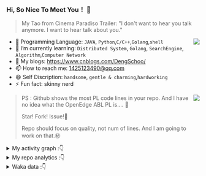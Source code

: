 ### Hi, So Nice To Meet You！ 👋

> My Tao from Cinema Paradiso Trailer: "I don't want to hear you talk anymore. I want to hear talk about you."

<img align="right" src="https://github-readme-stats.vercel.app/api?username=DengSchoo&show_icons=true&theme=tokyonight">

- 🔭 Programming Language: `JAVA`, `Python`,`C/C++`,`Golang`,`shell`
- 🌱 I’m currently learning: `Distributed System`, `Golang`, `SearchEngine`, `Algorithm`,`Computer Network`
- :notebook: My blogs: https://www.cnblogs.com/DengSchoo/
- 📫 How to reach me: 1425123490@qq.com
- 😄 Self Discription:  `handsome`, `gentle & charming`,`hardworking`
- ⚡ Fun fact: skinny nerd


<img align="right" src="https://github-readme-stats.vercel.app/api/top-langs/?username=DengSchoo&layout=compact">

> PS : Github shows the most PL code lines in your repo. And I have no idea what the OpenEdge ABL PL is.... :pig2:
>
> Star! Fork! Issue!:anger:
>
> Repo should focus on quality, not num of lines. And I am going to work on that.:secret:

<details> <summary>My activity graph :👇</summary>
    <center>
        <img src="https://github-readme-activity-graph.vercel.app/graph?username=DengSchoo&theme=dracula#picture_center" alt="Deng Schoo's github activity graph" style="zoom: 60%;" />
    </center>
</details>

<details> <summary>My repo analytics :👇</summary>
    <center>
        <img src="https://repobeats.axiom.co/api/embed/ad2eae98d37098a618d4e65a23e3223e6503627a.svg" alt="Alt" title="Repobeats analytics image" />
    </center>
</details>  
<details> <summary>Waka data :👇</summary>
    
<!--START_SECTION:waka-->
![Code Time](http://img.shields.io/badge/Code%20Time-480%20hrs%2041%20mins-blue)

![Profile Views](http://img.shields.io/badge/Profile%20Views-129-blue)

**🐱 My GitHub Data** 

> 📦 652.3 kB Used in GitHub's Storage 
 > 
> 🏆 52 Contributions in the Year 2024
 > 
> 🚫 Not Opted to Hire
 > 
> 📜 32 Public Repositories 
 > 
> 🔑 1 Private Repositories 
 > 
**I'm a Night 🦉** 

```text
🌞 Morning                51 commits          ███░░░░░░░░░░░░░░░░░░░░░░   10.97 % 
🌆 Daytime                100 commits         █████░░░░░░░░░░░░░░░░░░░░   21.51 % 
🌃 Evening                270 commits         ███████████████░░░░░░░░░░   58.06 % 
🌙 Night                  44 commits          ██░░░░░░░░░░░░░░░░░░░░░░░   09.46 % 
```
📅 **I'm Most Productive on Sunday** 

```text
Monday                   32 commits          ██░░░░░░░░░░░░░░░░░░░░░░░   06.88 % 
Tuesday                  27 commits          █░░░░░░░░░░░░░░░░░░░░░░░░   05.81 % 
Wednesday                25 commits          █░░░░░░░░░░░░░░░░░░░░░░░░   05.38 % 
Thursday                 36 commits          ██░░░░░░░░░░░░░░░░░░░░░░░   07.74 % 
Friday                   65 commits          ███░░░░░░░░░░░░░░░░░░░░░░   13.98 % 
Saturday                 131 commits         ███████░░░░░░░░░░░░░░░░░░   28.17 % 
Sunday                   149 commits         ████████░░░░░░░░░░░░░░░░░   32.04 % 
```


📊 **This Week I Spent My Time On** 

```text
🕑︎ Time Zone: Asia/Shanghai

💬 Programming Languages: 
Java                     12 mins             █████████████████████████   99.69 % 
TypeScript               0 secs              ░░░░░░░░░░░░░░░░░░░░░░░░░   00.31 % 

🔥 Editors: 
IntelliJ IDEA            12 mins             █████████████████████████   100.00 % 

💻 Operating System: 
Mac                      12 mins             █████████████████████████   100.00 % 
```

**I Mostly Code in HTML** 

```text
HTML                     3 repos             █████░░░░░░░░░░░░░░░░░░░░   20.00 % 
JavaScript               2 repos             ███░░░░░░░░░░░░░░░░░░░░░░   13.33 % 
Python                   2 repos             ███░░░░░░░░░░░░░░░░░░░░░░   13.33 % 
Vue                      1 repo              ██░░░░░░░░░░░░░░░░░░░░░░░   06.67 % 
C++                      1 repo              ██░░░░░░░░░░░░░░░░░░░░░░░   06.67 % 
```



**Timeline**

![Lines of Code chart](https://raw.githubusercontent.com/DengSchoo/DengSchoo/main/assets/bar_graph.png)


 Last Updated on 29/12/2024 18:38:56 UTC
<!--END_SECTION:waka-->

</details>

